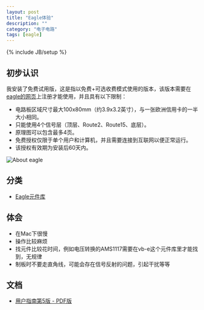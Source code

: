 ```yaml
---
layout: post
title: "Eagle体验"
description: ""
category: "电子电路"
tags: [eagle]
---
```

{% include JB/setup %}

## 初步认识

我安装了免费试用版，这是指以免费+可选收费模式使用的版本，该版本需要在[eagle的网页](http://www.element-14.com/eagle-freemium)上注册才能使用，并且具有以下限制：

* 电路板区域尺寸最大100x80mm（约3.9x3.2英寸），与一张欧洲信用卡的一半大小相同。
* 只能使用4个信号层（顶层、Route2、Route15、底层）。
* 原理图可以包含最多4页。
* 免费授权仅限于单个用户和计算机，并且需要连接到互联网以便正常运行。
* 该授权有效期为安装后60天内。

![About eagle](http://ww1.sinaimg.cn/large/a74eed94jw1e0gjm1wn3zj.jpg) 

## 分类

* [Eagle元件库](eagle-library.html)

## 体会

* 在Mac下很慢
* 操作比较麻烦
* 找元件比较花时间，例如电压转换的AMS1117需要在vb-e这个元件库里才能找到，无规律
* 制板时不要走直角线，可能会存在信号反射的问题，引起干扰等等

## 文档

* [用户指南第5版 - PDF版](http://eagle.timll.com/down/manual/EAGLE_UserGuide.pdf)
